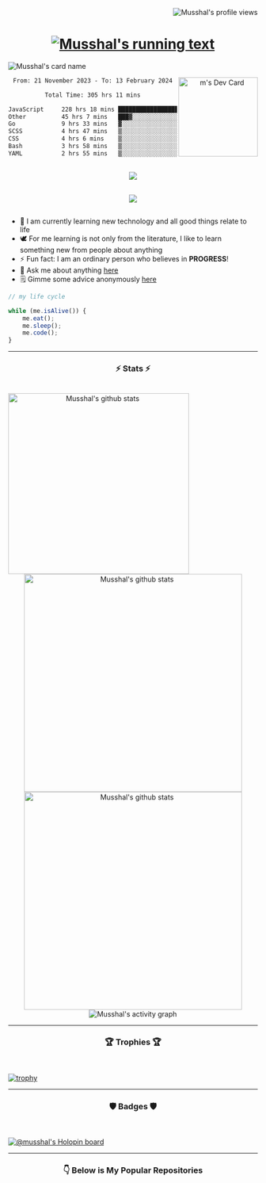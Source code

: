 [<img src="https://komarev.com/ghpvc/?username=musshal" alt="Musshal's profile views" align="right" />](<a href="https://github.com/musshal">)

<br />

<h1 align="center">
  <a href="https://github.com/musshal">
    <img src="https://readme-typing-svg.herokuapp.com/?lines=Hi+There!+👋;I+am+Shal;Welcome+to+My+Profile;Nice+to+Meet+You!&center=true&size=28" alt="Musshal's running text"/>
  </a>
</h1>

![Musshal's card name](https://cardivo.vercel.app/api?name=Shal&description=Software%20Engineer%20&image=https://raw.githubusercontent.com/musshal/musshal/main/ReadyPlayerMe-Avatar.png?v=4&fontColor=%23ffffff&backgroundColor=%232A272A&iconColor=%23fff&pattern=iLikeFood&colorPattern=%23000)

<div align="center">
  <a href="https://app.daily.dev/musshal"><img src="https://api.daily.dev/devcards/63e7face721e47888d6cee8d40753b11.png?r=avb" width="160px" alt="m's Dev Card" align="right" /></a>
</div>

<div align="center">
  <!--START_SECTION:waka-->

```txt
From: 21 November 2023 - To: 13 February 2024

Total Time: 305 hrs 11 mins

JavaScript     228 hrs 18 mins ██████████████████▓░░░░░░   74.81 %
Other          45 hrs 7 mins   ███▓░░░░░░░░░░░░░░░░░░░░░   14.79 %
Go             9 hrs 33 mins   ▓░░░░░░░░░░░░░░░░░░░░░░░░   03.13 %
SCSS           4 hrs 47 mins   ▒░░░░░░░░░░░░░░░░░░░░░░░░   01.57 %
CSS            4 hrs 6 mins    ▒░░░░░░░░░░░░░░░░░░░░░░░░   01.35 %
Bash           3 hrs 58 mins   ▒░░░░░░░░░░░░░░░░░░░░░░░░   01.30 %
YAML           2 hrs 55 mins   ▒░░░░░░░░░░░░░░░░░░░░░░░░   00.96 %
```

<!--END_SECTION:waka-->
</div>

##

<div align="center">
  <a href="https://discord.com/users/1184375938654408704"><img src="https://discord.c99.nl/widget/theme-1/1184375938654408704.png" /></a>
</div>

##

<div align="center">
  <a href="https://open.spotify.com/user/31py5qf5z7v74gghjkrfhk2jh2ze"><img src="https://spotify-github-profile.vercel.app/api/view.svg?uid=31py5qf5z7v74gghjkrfhk2jh2ze&cover_image=false&theme=default&show_offline=true&background_color=121212&interchange=true&bar_color=53b14f&bar_color_cover=true" /></a>
</div>

##

- 🌱 I am currently learning new technology and all good things relate to life
- 🕊️ For me learning is not only from the literature, I like to learn something new from people about anything
- ⚡ Fun fact: I am an ordinary person who believes in <strong>PROGRESS</strong>!
- 💬 Ask me about anything [here](https://github.com/Musshal/musshal/issues)
- 🗒️ Gimme some advice anonymously [here](https://secreto.site/aqpt97)

```js
// my life cycle

while (me.isAlive()) {
    me.eat();
    me.sleep();
    me.code();
}
```

---

<h3 align="center">⚡ Stats ⚡</h3>

<br />

<div align="center">
  <a href="https://github.com/musshal/github-readme-stats">
    <img src="https://github-readme-stats.vercel.app/api/top-langs/?username=musshal&theme=material-palenight" alt="Musshal's github stats" align="left" height="365px" />
  </a>
  <a href="https://github.com/denvercoder1/github-readme-streak-stats">
    <img src="https://github-readme-streak-stats.herokuapp.com/?user=musshal&theme=material-palenight&currStreakNum=fe8dab&currStreakLabel=fe8dab" alt="Musshal's github stats" width="440px" />
    </a><br />
  <a href="https://github.com/musshal/github-readme-stats">
    <img src="https://github-readme-stats.vercel.app/api?username=musshal&show_icons=true&include_all_commits=true&count_private=true&theme=material-palenight" alt="Musshal's github stats" width="440x" />
  </a>
  <img src="https://github-readme-activity-graph.vercel.app/graph?username=musshal&theme=material-palenight&hide_border=false" alt="Musshal's activity graph" />
</div>

---

<h3 align="center">🏆 Trophies 🏆</h3>

<br />

[![trophy](https://github-profile-trophy.vercel.app/?username=musshal&theme=onedark&column=5&margin-w=100&margin-h=50)](https://github.com/musshal/github-profile-trophy)

---

<h3 align="center">🛡️ Badges 🛡️</h3>

<br />

[![@musshal's Holopin board](https://holopin.me/musshal)](https://holopin.io/@musshal)

---

<h3 align="center">👇 Below is My Popular Repositories</h3>
